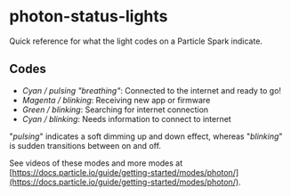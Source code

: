 # photon-status-lights
Quick reference for what the light codes on a Particle Spark indicate.

## Codes
* *Cyan / pulsing "breathing"*: Connected to the internet and ready to go!
* *Magenta / blinking*: Receiving new app or firmware
* *Green / blinking*: Searching for internet connection
* *Cyan / blinking*: Needs information to connect to internet

"*pulsing*" indicates a soft dimming up and down effect, whereas "*blinking*" is sudden transitions between on and off.

See videos of these modes and more modes at [https://docs.particle.io/guide/getting-started/modes/photon/](https://docs.particle.io/guide/getting-started/modes/photon/).
